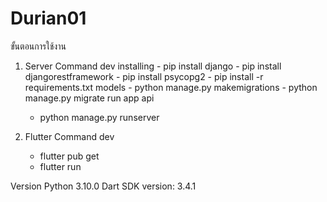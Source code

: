 
# Durian01
ขั้นตอนการใช้งาน
1. Server
Command dev
    installing
        - pip install django
        - pip install djangorestframework
        - pip install psycopg2
        - pip install -r requirements.txt
    models
        - python manage.py makemigrations <API APP name>
        - python manage.py migrate
    run app api
    - python manage.py runserver

2. Flutter
Command dev
    - flutter pub get
    - flutter run
    
Version
Python 3.10.0
Dart SDK version: 3.4.1

